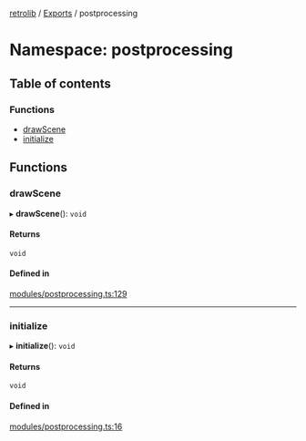 [retrolib](../README.md) / [Exports](../modules.md) / postprocessing

# Namespace: postprocessing

## Table of contents

### Functions

- [drawScene](postprocessing.md#drawscene)
- [initialize](postprocessing.md#initialize)

## Functions

### drawScene

▸ **drawScene**(): `void`

#### Returns

`void`

#### Defined in

[modules/postprocessing.ts:129](https://github.com/philbgarner/retrolib/blob/2787147/src/modules/postprocessing.ts#L129)

___

### initialize

▸ **initialize**(): `void`

#### Returns

`void`

#### Defined in

[modules/postprocessing.ts:16](https://github.com/philbgarner/retrolib/blob/2787147/src/modules/postprocessing.ts#L16)
